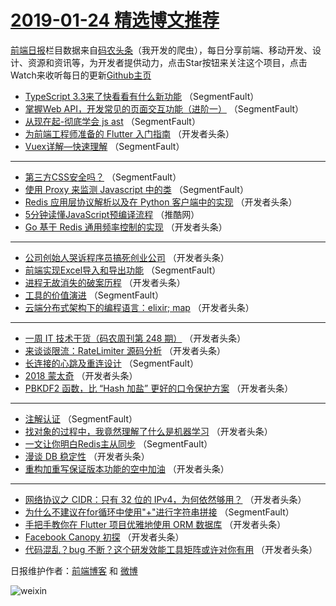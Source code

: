 # [2019-01-24 精选博文推荐](http://hao.caibaojian.com/date/2019/01/24)

[前端日报](http://caibaojian.com/c/news)栏目数据来自[码农头条](http://hao.caibaojian.com/)（我开发的爬虫），每日分享前端、移动开发、设计、资源和资讯等，为开发者提供动力，点击Star按钮来关注这个项目，点击Watch来收听每日的更新[Github主页](https://github.com/kujian/frontendDaily)
* [TypeScript 3.3来了快看看有什么新功能](http://hao.caibaojian.com/98908.html) （SegmentFault）
* [掌握Web API，开发常见的页面交互功能（进阶一）](http://hao.caibaojian.com/98921.html) （SegmentFault）
* [从现在起-彻底学会 js ast](http://hao.caibaojian.com/98920.html) （SegmentFault）
* [为前端工程师准备的 Flutter 入门指南](http://hao.caibaojian.com/98931.html) （开发者头条）
* [Vuex详解&#8212;快速理解](http://hao.caibaojian.com/98922.html) （SegmentFault）

***
* [第三方CSS安全吗？](http://hao.caibaojian.com/98913.html) （SegmentFault）
* [使用 Proxy 来监测 Javascript 中的类](http://hao.caibaojian.com/98907.html) （SegmentFault）
* [Redis 应用层协议解析以及在 Python 客户端中的实现](http://hao.caibaojian.com/98952.html) （开发者头条）
* [5分钟读懂JavaScript预编译流程](http://hao.caibaojian.com/98983.html) （推酷网）
* [Go 基于 Redis 通用频率控制的实现](http://hao.caibaojian.com/98935.html) （开发者头条）

***
* [公司创始人哭诉程序员搞死创业公司](http://hao.caibaojian.com/98927.html) （开发者头条）
* [前端实现Excel导入和导出功能](http://hao.caibaojian.com/98906.html) （SegmentFault）
* [进程无故消失的破案历程](http://hao.caibaojian.com/98939.html) （开发者头条）
* [工具的价值演进](http://hao.caibaojian.com/98918.html) （SegmentFault）
* [云端分布式架构下的编程语言：elixir; map](http://hao.caibaojian.com/98950.html) （开发者头条）

***
* [一周 IT 技术干货（码农周刊第 248 期）](http://hao.caibaojian.com/98929.html) （开发者头条）
* [来谈谈限流：RateLimiter 源码分析](http://hao.caibaojian.com/98940.html) （开发者头条）
* [长连接的心跳及重连设计](http://hao.caibaojian.com/98919.html) （SegmentFault）
* [2018 蒙太奇](http://hao.caibaojian.com/98951.html) （开发者头条）
* [PBKDF2 函数，比 “Hash 加盐” 更好的口令保护方案](http://hao.caibaojian.com/98930.html) （开发者头条）

***
* [注解认证](http://hao.caibaojian.com/98909.html) （SegmentFault）
* [找对象的过程中，我竟然理解了什么是机器学习](http://hao.caibaojian.com/98941.html) （开发者头条）
* [一文让你明白Redis主从同步](http://hao.caibaojian.com/98910.html) （SegmentFault）
* [漫谈 DB 稳定性](http://hao.caibaojian.com/98942.html) （开发者头条）
* [重构加重写保证版本功能的空中加油](http://hao.caibaojian.com/98953.html) （开发者头条）

***
* [网络协议之 CIDR：只有 32 位的 IPv4，为何依然够用？](http://hao.caibaojian.com/98932.html) （开发者头条）
* [为什么不建议在for循环中使用&quot;+&quot;进行字符串拼接](http://hao.caibaojian.com/98911.html) （SegmentFault）
* [手把手教你在 Flutter 项目优雅地使用 ORM 数据库](http://hao.caibaojian.com/98943.html) （开发者头条）
* [Facebook Canopy 初探](http://hao.caibaojian.com/98954.html) （开发者头条）
* [代码混乱？bug 不断？这个研发效能工具矩阵或许对你有用](http://hao.caibaojian.com/98933.html) （开发者头条）

日报维护作者：[前端博客](http://caibaojian.com/) 和 [微博](http://caibaojian.com/go/weibo)

![weixin](https://user-images.githubusercontent.com/3055447/38468989-651132ac-3b80-11e8-8e6b-15122322a9d7.png)